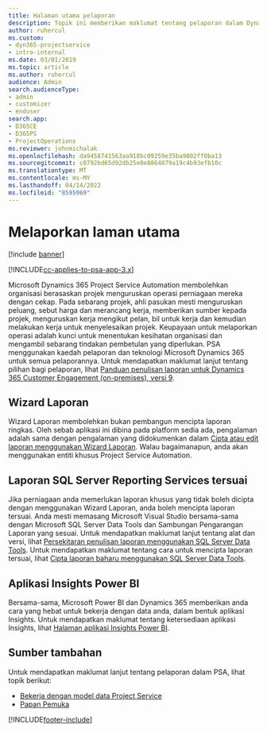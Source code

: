 ```yaml
---
title: Halaman utama pelaporan
description: Topik ini memberikan maklumat tentang pelaporan dalam Dynamics 365 Project Service Automation.
author: ruhercul
ms.custom:
- dyn365-projectservice
- intro-internal
ms.date: 03/01/2019
ms.topic: article
ms.author: ruhercul
audience: Admin
search.audienceType:
- admin
- customizer
- enduser
search.app:
- D365CE
- D365PS
- ProjectOperations
ms.reviewer: johnmichalak
ms.openlocfilehash: da9458741563aa918bc09259e35ba9002ff0ba13
ms.sourcegitcommit: c0792bd65d92db25e0e8864879a19c4b93efb10c
ms.translationtype: MT
ms.contentlocale: ms-MY
ms.lasthandoff: 04/14/2022
ms.locfileid: "8595969"
---
```

# <a name="reporting-home-page"></a>Melaporkan laman utama

[!include [banner](../includes/psa-now-project-operations.md)]

[!INCLUDE[cc-applies-to-psa-app-3.x](../includes/cc-applies-to-psa-app-3x.md)]

Microsoft Dynamics 365 Project Service Automation membolehkan organisasi berasaskan projek menguruskan operasi perniagaan mereka dengan cekap. Pada sebarang projek, ahli pasukan mesti menguruskan peluang, sebut harga dan merancang kerja, memberikan sumber kepada projek, menguruskan kerja mengikut pelan, bil untuk kerja dan kemudian melakukan kerja untuk menyelesaikan projek. Keupayaan untuk melaporkan operasi adalah kunci untuk menentukan kesihatan organisasi dan mengambil sebarang tindakan pembetulan yang diperlukan. PSA menggunakan kaedah pelaporan dan teknologi Microsoft Dynamics 365 untuk semua pelaporannya. Untuk mendapatkan maklumat lanjut tentang pilihan bagi pelaporan, lihat [Panduan penulisan laporan untuk Dynamics 365 Customer Engagement (on-premises), versi 9](/dynamics365/customerengagement/on-premises/analytics/reporting-analytics-with-dynamics-365).

## <a name="report-wizard"></a>Wizard Laporan

Wizard Laporan membolehkan bukan pembangun mencipta laporan ringkas. Oleh sebab aplikasi ini dibina pada platform sedia ada, pengalaman adalah sama dengan pengalaman yang didokumenkan dalam [Cipta atau edit laporan menggunakan Wizard Laporan](/dynamics365/customerengagement/on-premises/basics/create-edit-copy-report-wizard). Walau bagaimanapun, anda akan menggunakan entiti khusus Project Service Automation.

## <a name="custom-sql-server-reporting-services-reports"></a>Laporan SQL Server Reporting Services tersuai

Jika perniagaan anda memerlukan laporan khusus yang tidak boleh dicipta dengan menggunakan Wizard Laporan, anda boleh mencipta laporan tersuai. Anda mesti memasang Microsoft Visual Studio bersama-sama dengan Microsoft SQL Server Data Tools dan Sambungan Pengarangan Laporan yang sesuai. Untuk mendapatkan maklumat lanjut tentang alat dan versi, lihat [Persekitaran penulisan laporan menggunakan SQL Server Data Tools](/dynamics365/customerengagement/on-premises/analytics/report-writing-environment-using-sql-server-data-tools). Untuk mendapatkan maklumat tentang cara untuk mencipta laporan tersuai, lihat [Cipta laporan baharu menggunakan SQL Server Data Tools](/dynamics365/customerengagement/on-premises/analytics/create-a-new-report-using-sql-server-data-tools).

## <a name="power-bi-insights-apps"></a>Aplikasi Insights Power BI

Bersama-sama, Microsoft Power BI dan Dynamics 365 memberikan anda cara yang hebat untuk bekerja dengan data anda, dalam bentuk aplikasi Insights. Untuk mendapatkan maklumat tentang ketersediaan aplikasi Insights, lihat [Halaman aplikasi Insights Power BI](https://powerbi.microsoft.com/power-bi-insights-apps/).


## <a name="additional-resources"></a>Sumber tambahan
Untuk mendapatkan maklumat lanjut tentang pelaporan dalam PSA, lihat topik berikut:

- [Bekerja dengan model data Project Service](reports-working-project-service-data-model.md)
- [Papan Pemuka](reports-dashboards.md)



[!INCLUDE[footer-include](../includes/footer-banner.md)]
